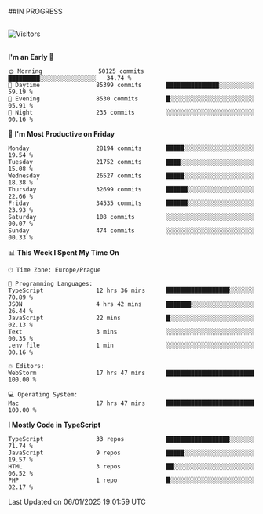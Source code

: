 ##IN PROGRESS
##
![Visitors](https://komarev.com/ghpvc/?username=petrbui&style=for-the-badge&label=Visitors+👀)



##
<!--
[![My GitHub stats](https://github-readme-stats.vercel.app/api?username=petrbui&theme=github_dark)](https://github.com/anuraghazra/github-readme-stats)

[![My wakatime stats](https://github-readme-stats.vercel.app/api/wakatime?username=petrbui&theme=github_dark)](https://github.com/anuraghazra/github-readme-stats)
-->
<!--START_SECTION:waka-->
**I'm an Early 🐤** 

```text
🌞 Morning                50125 commits       █████████░░░░░░░░░░░░░░░░   34.74 % 
🌆 Daytime                85399 commits       ███████████████░░░░░░░░░░   59.19 % 
🌃 Evening                8530 commits        █░░░░░░░░░░░░░░░░░░░░░░░░   05.91 % 
🌙 Night                  235 commits         ░░░░░░░░░░░░░░░░░░░░░░░░░   00.16 % 
```
📅 **I'm Most Productive on Friday** 

```text
Monday                   28194 commits       █████░░░░░░░░░░░░░░░░░░░░   19.54 % 
Tuesday                  21752 commits       ████░░░░░░░░░░░░░░░░░░░░░   15.08 % 
Wednesday                26527 commits       █████░░░░░░░░░░░░░░░░░░░░   18.38 % 
Thursday                 32699 commits       ██████░░░░░░░░░░░░░░░░░░░   22.66 % 
Friday                   34535 commits       ██████░░░░░░░░░░░░░░░░░░░   23.93 % 
Saturday                 108 commits         ░░░░░░░░░░░░░░░░░░░░░░░░░   00.07 % 
Sunday                   474 commits         ░░░░░░░░░░░░░░░░░░░░░░░░░   00.33 % 
```


📊 **This Week I Spent My Time On** 

```text
🕑︎ Time Zone: Europe/Prague

💬 Programming Languages: 
TypeScript               12 hrs 36 mins      ██████████████████░░░░░░░   70.89 % 
JSON                     4 hrs 42 mins       ███████░░░░░░░░░░░░░░░░░░   26.44 % 
JavaScript               22 mins             █░░░░░░░░░░░░░░░░░░░░░░░░   02.13 % 
Text                     3 mins              ░░░░░░░░░░░░░░░░░░░░░░░░░   00.35 % 
.env file                1 min               ░░░░░░░░░░░░░░░░░░░░░░░░░   00.16 % 

🔥 Editors: 
WebStorm                 17 hrs 47 mins      █████████████████████████   100.00 % 

💻 Operating System: 
Mac                      17 hrs 47 mins      █████████████████████████   100.00 % 
```

**I Mostly Code in TypeScript** 

```text
TypeScript               33 repos            ██████████████████░░░░░░░   71.74 % 
JavaScript               9 repos             █████░░░░░░░░░░░░░░░░░░░░   19.57 % 
HTML                     3 repos             ██░░░░░░░░░░░░░░░░░░░░░░░   06.52 % 
PHP                      1 repo              █░░░░░░░░░░░░░░░░░░░░░░░░   02.17 % 
```




 Last Updated on 06/01/2025 19:01:59 UTC
<!--END_SECTION:waka-->
